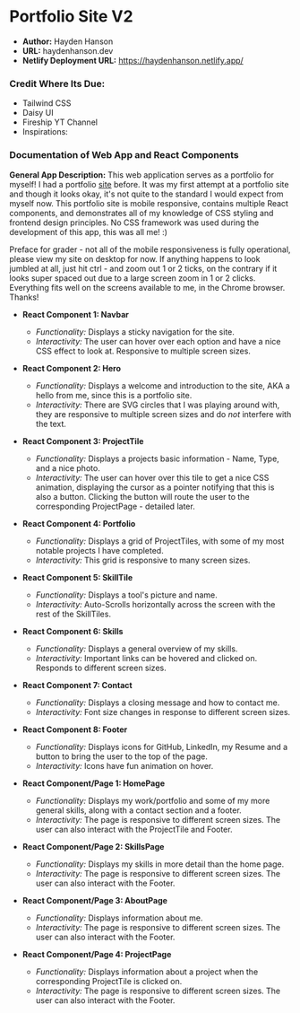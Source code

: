 # Portfolio Site V2

* **Author:** Hayden Hanson
* **URL:** haydenhanson.dev
* **Netlify Deployment URL:** https://haydenhanson.netlify.app/

### Credit Where Its Due:
* Tailwind CSS
* Daisy UI
* Fireship YT Channel
* Inspirations: 

### Documentation of Web App and React Components

**General App Description:** This web application serves as a portfolio for myself! I had a portfolio [site](https://mason.gmu.edu/~hhanson2/) before. It was my first attempt at a portfolio site and though it looks okay, it's not quite to the standard I would expect from myself now. This portfolio site is mobile responsive, contains multiple React components, and demonstrates all of my knowledge of CSS styling and frontend design principles. No CSS framework was used during the development of this app, this was all me! :)

Preface for grader - not all of the mobile responsiveness is fully operational, please view my site on desktop for now. If anything happens to look jumbled at all, just hit ctrl - and zoom out 1 or 2 ticks, on the contrary if it looks super spaced out due to a large screen zoom in 1 or 2 clicks. Everything fits well on the screens available to me, in the Chrome browser. Thanks!

* **React Component 1: Navbar** 
  * *Functionality:* Displays a sticky navigation for the site.
  * *Interactivity:* The user can hover over each option and have a nice CSS effect to look at. Responsive to multiple screen sizes.
  
* **React Component 2: Hero** 
  * *Functionality:* Displays a welcome and introduction to the site, AKA a hello from me, since this is a portfolio site.
  * *Interactivity:* There are SVG circles that I was playing around with, they are responsive to multiple screen sizes and do _not_ interfere with the text.
  
* **React Component 3: ProjectTile** 
  * *Functionality:* Displays a projects basic information - Name, Type, and a nice photo.
  * *Interactivity:* The user can hover over this tile to get a nice CSS animation, displaying the cursor as a pointer notifying that this is also a button. Clicking the button will route the user to the corresponding ProjectPage - detailed later.
  
* **React Component 4: Portfolio** 
  * *Functionality:* Displays a grid of ProjectTiles, with some of my most notable projects I have completed.
  * *Interactivity:* This grid is responsive to many screen sizes. 
  
* **React Component 5: SkillTile** 
  * *Functionality:* Displays a tool's picture and name.
  * *Interactivity:* Auto-Scrolls horizontally across the screen with the rest of the SkillTiles.
  
* **React Component 6: Skills** 
  * *Functionality:* Displays a general overview of my skills.
  * *Interactivity:* Important links can be hovered and clicked on. Responds to different screen sizes.
  
* **React Component 7: Contact** 
  * *Functionality:* Displays a closing message and how to contact me.
  * *Interactivity:* Font size changes in response to different screen sizes.
  
* **React Component 8: Footer** 
  * *Functionality:* Displays icons for GitHub, LinkedIn, my Resume and a button to bring the user to the top of the page.
  * *Interactivity:* Icons have fun animation on hover.
  
* **React Component/Page 1: HomePage** 
  * *Functionality:* Displays my work/portfolio and some of my more general skills, along with a contact section and a footer.
  * *Interactivity:* The page is responsive to different screen sizes. The user can also interact with the ProjectTile and Footer.
  
* **React Component/Page 2: SkillsPage** 
  * *Functionality:* Displays my skills in more detail than the home page.
  * *Interactivity:* The page is responsive to different screen sizes. The user can also interact with the Footer.
  
* **React Component/Page 3: AboutPage** 
  * *Functionality:* Displays information about me.
  * *Interactivity:* The page is responsive to different screen sizes. The user can also interact with the Footer.
  
* **React Component/Page 4: ProjectPage** 
  * *Functionality:* Displays information about a project when the corresponding ProjectTile is clicked on.
  * *Interactivity:* The page is responsive to different screen sizes. The user can also interact with the Footer.
 
